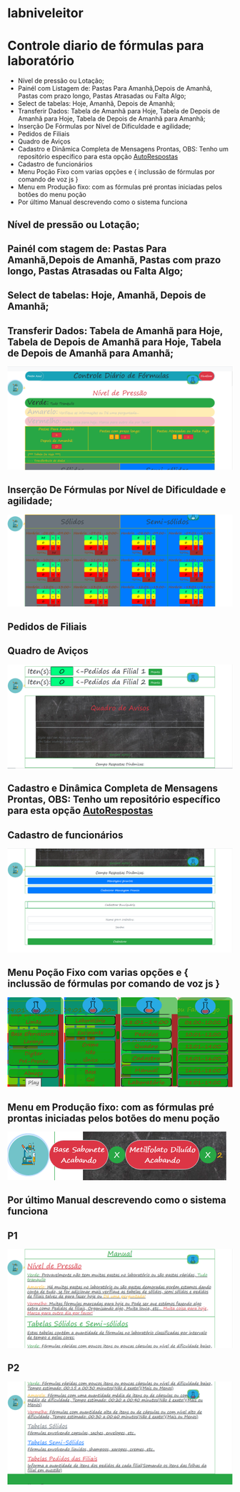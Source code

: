 # labniveleitor
 <h1>Controle diario de fórmulas para laboratório</h1>
 <ul> 
  <li>Nível de pressão ou Lotação;</li>
  <li>Painél com Listagem de: Pastas Para Amanhã,Depois de Amanhã, Pastas com prazo longo, Pastas Atrasadas ou Falta Algo;</li>
  <li>Select de tabelas: Hoje, Amanhã, Depois de Amanhã;</li>
 <li>Transferir Dados: Tabela de Amanhã para Hoje, Tabela de Depois de Amanhã para Hoje, Tabela de Depois de Amanhã para Amanhã;</li>
 <li>Inserção De Fórmulas por Nível de Dificuldade e agilidade;</li>
 <li>Pedidos de Filiais</li>
 <li>Quadro de Aviços</li>
 <li>
  Cadastro e Dinâmica Completa de Mensagens Prontas, OBS: Tenho um repositório específico para esta opção <a href='https://github.com/Maycon-crz/AutoRespostas'>AutoRespostas</a>  </li>
 <li>Cadastro de funcionários</li>
 <li>Menu Poção Fixo com varias opções e { inclussão de fórmulas por comando de voz js }</li>
 <li>Menu em Produção fixo: com as fórmulas pré prontas iniciadas pelos botões do menu poção</li>
 <li>Por último Manual descrevendo como o sistema funciona</li>
 </ul>
 <h2>Nível de pressão ou Lotação;</h2>
 <h2>Painél com stagem de: Pastas Para Amanhã,Depois de Amanhã, Pastas com prazo longo, Pastas Atrasadas ou Falta Algo;</h2>
 <h2>Select de tabelas: Hoje, Amanhã, Depois de Amanhã;</h2>
 <h2>Transferir Dados: Tabela de Amanhã para Hoje, Tabela de Depois de Amanhã para Hoje, Tabela de Depois de Amanhã para Amanhã;</h2>
 <img src='img/Apresentando/homeLab.PNG'>
 <h2>Inserção De Fórmulas por Nível de Dificuldade e agilidade;</h2>
 <img src='img/Apresentando/homeLab2.PNG'>
 <h2>Pedidos de Filiais</h2>
 <h2>Quadro de Aviços</h2>
 <img src='img/Apresentando/PedidosQuadroDeAvisos.PNG'>
 <h2>
  Cadastro e Dinâmica Completa de Mensagens Prontas, OBS: Tenho um repositório específico para esta opção <a href='https://github.com/Maycon-crz/AutoRespostas'>AutoRespostas</a>  </h2>
 <h2>Cadastro de funcionários</h2>
 <img src='img/Apresentando/MensagensDinamicasCadastroDeFuncionarios.PNG'>
 <h2>Menu Poção Fixo com varias opções e { inclussão de fórmulas por comando de voz js }</h2>
 <img src='img/Apresentando/Menu_fixo.PNG'>
 <h2>Menu em Produção fixo: com as fórmulas pré prontas iniciadas pelos botões do menu poção</h2>
 <img src='img/Apresentando/manualproducao.PNG'> 
 <h2>Por último Manual descrevendo como o sistema funciona</h2>
  <h2>P1</h2>
 <img src='img/Apresentando/manual1.PNG'>
 <h2>P2</h2>
 <img src='img/Apresentando/manual2.PNG'>
